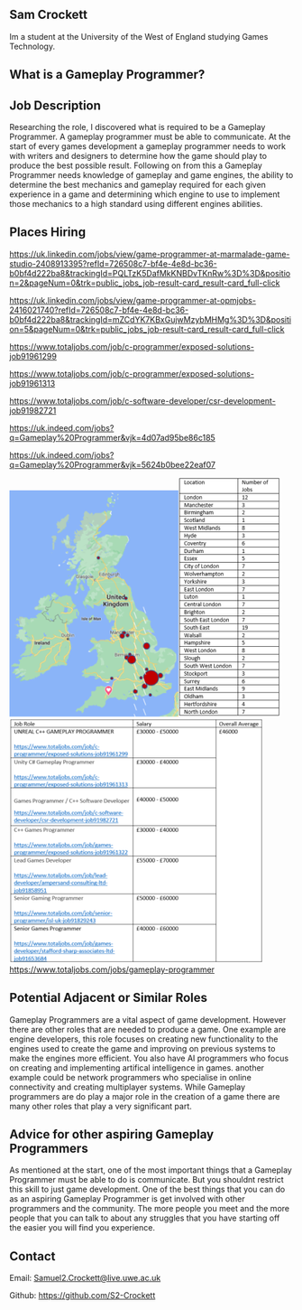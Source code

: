 ## Sam Crockett

Im a student at the University of the West of England studying Games Technology.












## What is a Gameplay Programmer?

## Job Description

Researching the role, I discovered what is required to be a Gameplay Programmer. A gameplay programmer 
must be able to communicate. At the start of every games development a gameplay programmer needs to 
work with writers and designers to determine how the game should play to produce the best possible 
result. Following on from this a Gameplay Programmer needs knowledge of gameplay and game engines, the
ability to determine the best mechanics and gameplay required for each given experience in a game and 
determining which engine to use to implement those mechanics to a high standard using different 
engines abilities.

## Places Hiring

https://uk.linkedin.com/jobs/view/game-programmer-at-marmalade-game-studio-2408913395?refId=726508c7-bf4e-4e8d-bc36-b0bf4d222ba8&trackingId=PQLTzK5DafMkKNBDvTKnRw%3D%3D&position=2&pageNum=0&trk=public_jobs_job-result-card_result-card_full-click

https://uk.linkedin.com/jobs/view/game-programmer-at-opmjobs-2416021740?refId=726508c7-bf4e-4e8d-bc36-b0bf4d222ba8&trackingId=mZCdYK7KBxGujwMzybMHMg%3D%3D&position=5&pageNum=0&trk=public_jobs_job-result-card_result-card_full-click

https://www.totaljobs.com/job/c-programmer/exposed-solutions-job91961299

https://www.totaljobs.com/job/c-programmer/exposed-solutions-job91961313

https://www.totaljobs.com/job/c-software-developer/csr-development-job91982721

https://uk.indeed.com/jobs?q=Gameplay%20Programmer&vjk=4d07ad95be86c185

https://uk.indeed.com/jobs?q=Gameplay%20Programmer&vjk=5624b0bee22eaf07



![Map image](Map.png)![Graph image](Graph.PNG)![Table image](Table.PNG)
https://www.totaljobs.com/jobs/gameplay-programmer




## Potential Adjacent or Similar Roles 
Gameplay Programmers are a vital aspect of game development. However there are other roles that are needed to produce a game. 
One example are engine developers, this role focuses on creating new functionality to the engines used to create the game and
improving on previous systems to make the engines more efficient. You also have AI programmers who focus on creating and 
implementing artifical intelligence in games. another example could be network programmers who specialise in online connectivity 
and creating multiplayer systems. While Gameplay programmers are do play a major role in the creation of a game there are many 
other roles that play a very significant part.




## Advice for other aspiring Gameplay Programmers

As mentioned at the start, one of the most important things that a Gameplay Programmer must be able to do is communicate. But you 
shouldnt restrict this skill to just game development. One of the best things that you can do as an aspiring Gameplay Programmer 
is get involved with other programmers and the community. The more people you meet and the more people that you can talk to about 
any struggles that you have starting off the easier you will find you experience.


## Contact

Email: Samuel2.Crockett@live.uwe.ac.uk

Github: https://github.com/S2-Crockett


